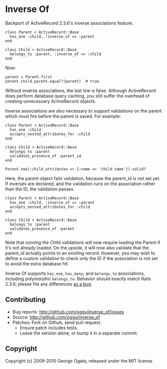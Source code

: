 # Inverse Of

Backport of ActiveRecord 2.3.6's inverse associations feature.

    class Parent < ActiveRecord::Base
      has_one :child, :inverse_of => :parent
    end

    class Child < ActiveRecord::Base
      belongs_to :parent, :inverse_of => :child
    end

Now:

    parent = Parent.first
    parent.child.parent.equal?(parent)  # true

Without inverse associations, the last line is false.  Although
ActiveRecord does perform database query caching, you still suffer the
overhead of creating unnecessary ActiveRecord objects.

Inverse associations are also necessary to support validations on the
parent which must fire before the parent is saved.  For example:

    class Parent < ActiveRecord::Base
      has_one :child
      accepts_nested_attributes_for :child
    end

    class Child < ActiveRecord::Base
      belongs_to :parent
      validates_presence_of :parent_id
    end

    Parent.new(:child_attributes => {:name => 'child name'}).valid?

Here, the parent object fails validation, because the parent_id is not
set yet.  If inverses are declared, and the validation runs on the
association rather than the ID, the validation passes.

    class Parent < ActiveRecord::Base
      has_one :child, :inverse_of => :parent
      accepts_nested_attributes_for :child
    end

    class Child < ActiveRecord::Base
      belongs_to :parent
      validates_presence_of :parent
    end

Note that running the Child validations will now require loading the
Parent if it's not already loaded.  On the upside, it will now also
validate that the parent_id actually points to an existing record.
However, you may wish to define a custom validation to check only the
ID if the association is not set to avoid the extra database hit.

Inverse Of supports `has_one`, `has_many`, and `belongs_to`
associations, including polymorphic `belongs_to`.  Behavior should
exactly match Rails 2.3.6; please file any differences
[as a bug](http://github.com/oggy/inverse_of/issues).

## Contributing

* Bug reports: http://github.com/oggy/inverse_of/issues
* Source: http://github.com/oggy/inverse_of
* Patches: Fork on Github, send pull request.
  * Ensure patch includes tests.
  * Leave the version alone, or bump it in a separate commit.

## Copyright

Copyright (c) 2009-2010 George Ogata, released under the MIT license
